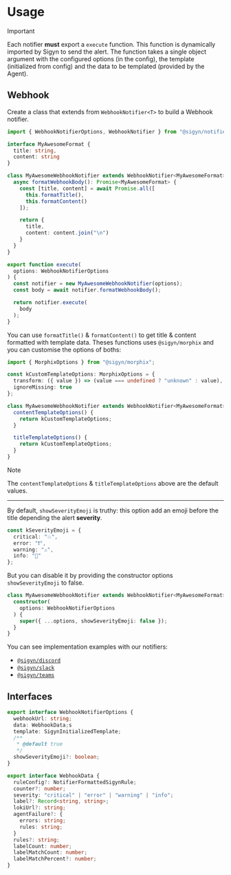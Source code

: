 # Usage

> [!IMPORTANT]
> Each notifier **must** export a `execute` function. This function is dynamically
> imported by Sigyn to send the alert. The function takes a single object argument with
> the configured options (in the config), the template (initialized from config) and the data to be templated (provided by the Agent).

## Webhook

Create a class that extends from `WebhookNotifier<T>` to build a Webhook notifier.

```ts
import { WebhookNotifierOptions, WebhookNotifier } from "@sigyn/notifiers";

interface MyAwesomeFormat {
  title: string,
  content: string
}

class MyAwesomeWebhookNotifier extends WebhookNotifier<MyAwesomeFormat> {
  async formatWebhookBody(): Promise<MyAwesomeFormat> {
    const [title, content] = await Promise.all([
      this.formatTitle(),
      this.formatContent()
    ]);

    return {
      title,
      content: content.join("\n")
    }
  }
}

export function execute(
  options: WebhookNotifierOptions
) {
  const notifier = new MyAwesomeWebhookNotifier(options);
  const body = await notifier.formatWebhookBody();

  return notifier.execute(
    body
  );
}
```

You can use `formatTitle()` & `formatContent()` to get title & content formatted with template data. Theses functions uses `@sigyn/morphix` and you can customise the options of boths:

```ts
import { MorphixOptions } from "@sigyn/morphix";

const kCustomTemplateOptions: MorphixOptions = {
  transform: ({ value }) => (value === undefined ? "unknown" : value),
  ignoreMissing: true
};

class MyAwesomeWebhookNotifier extends WebhookNotifier<MyAwesomeFormat> {
  contentTemplateOptions() {
    return kCustomTemplateOptions;
  }

  titleTemplateOptions() {
    return kCustomTemplateOptions;
  }
}
```

> [!NOTE]
> The `contentTemplateOptions` & `titleTemplateOptions` above are the default values.

---

By default, `showSeverityEmoji` is truthy: this option add an emoji before the title depending the alert **severity**.

```ts
const kSeverityEmoji = {
  critical: "💥",
  error: "❗️",
  warning: "⚠️",
  info: "📢"
};
```

But you can disable it by providing the constructor options `showSeverityEmoji` to false.

```ts
class MyAwesomeWebhookNotifier extends WebhookNotifier<MyAwesomeFormat> {
  constructor(
    options: WebhookNotifierOptions
  ) {
    super({ ...options, showSeverityEmoji: false });
  }
}
```

You can see implementation examples with our notifiers:
- [`@sigyn/discord`](https://github.com/MyUnisoft/sigyn/blob/main/src/discord/src/index.ts)
- [`@sigyn/slack`](https://github.com/MyUnisoft/sigyn/blob/main/src/slack/src/index.ts)
- [`@sigyn/teams`](https://github.com/MyUnisoft/sigyn/blob/main/src/teams/src/index.ts)

## Interfaces

```ts
export interface WebhookNotifierOptions {
  webhookUrl: string;
  data: WebhookData;s
  template: SigynInitializedTemplate;
  /**
   * @default true
   */
  showSeverityEmoji?: boolean;
}

export interface WebhookData {
  ruleConfig?: NotifierFormattedSigynRule;
  counter?: number;
  severity: "critical" | "error" | "warning" | "info";
  label?: Record<string, string>;
  lokiUrl?: string;
  agentFailure?: {
    errors: string;
    rules: string;
  }
  rules?: string;
  labelCount: number;
  labelMatchCount: number;
  labelMatchPercent?: number;
}
```
